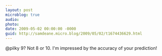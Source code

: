 ```yaml
---
layout: post
microblog: true
audio: 
photo: 
date: 2009-05-02 00:00:00 -0000
guid: http://samdeane.micro.blog/2009/05/02/t1674436629.html
---
```

@pilky 9? Not 8 or 10. I'm impressed by the accuracy of your prediction!
